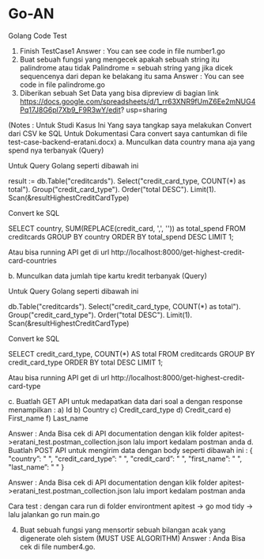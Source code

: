 # Go-AN
Golang Code Test

1. Finish TestCase1
   Answer : You can see code in file number1.go
2. Buat sebuah fungsi yang mengecek apakah sebuah string itu palindrome atau tidak
  Palindrome = sebuah string yang jika dicek sequencenya dari depan ke belakang itu sama
  Answer : You can see code in file palindrome.go
3. Diberikan sebuah Set Data yang bisa dipreview di bagian link
  https://docs.google.com/spreadsheets/d/1_rr63XNR9fUmZ6Ee2mNUG4Pq17J8G6pl7Xb9_F9R3wY/edit?
  usp=sharing

  (Notes : Untuk Studi Kasus Ini Yang saya tangkap saya melakukan Convert dari CSV ke SQL Untuk Dokumentasi Cara convert saya cantumkan di file test-case-backend-eratani.docx)
  a. Munculkan data country mana aja yang spend nya terbanyak (Query)

  Untuk Query Golang seperti dibawah ini 
  
  result := db.Table("creditcards").
		Select("credit_card_type, COUNT(*) as total").
		Group("credit_card_type").
		Order("total DESC").
		Limit(1).
		Scan(&resultHighestCreditCardType)

  Convert ke SQL

  SELECT country, SUM(REPLACE(credit_card, ',', '')) as total_spend
  FROM creditcards
  GROUP BY country
  ORDER BY total_spend DESC
  LIMIT 1;

  Atau bisa running API get di url http://localhost:8000/get-highest-credit-card-countries 


  b. Munculkan data jumlah tipe kartu kredit terbanyak (Query)

  Untuk Query Golang seperti dibawah ini 
  
 db.Table("creditcards").
		Select("credit_card_type, COUNT(*) as total").
		Group("credit_card_type").
		Order("total DESC").
		Limit(1).
		Scan(&resultHighestCreditCardType)

  Convert ke SQL

SELECT credit_card_type, COUNT(*) AS total
FROM creditcards
GROUP BY credit_card_type
ORDER BY total DESC
LIMIT 1;


  Atau bisa running API get di url http://localhost:8000/get-highest-credit-card-type
  
  c. Buatlah GET API untuk medapatkan data dari soal a dengan response menampilkan :
  a) Id
  b) Country
  c) Credit_card_type
  d) Credit_card
  e) First_name
  f) Last_name

  Answer : Anda Bisa cek di API documentation dengan klik folder apitest->eratani_test.postman_collection.json lalu import kedalam postman anda
  d. Buatlah POST API untuk mengirim data dengan body seperti dibawah ini :
  {
  "country”: " ",
  "credit_card_type”: " ",
  "credit_card”: " ",
  "first_name”: " ",
  "last_name”: " "
  }
  

  Answer : Anda Bisa cek di API documentation dengan klik folder apitest->eratani_test.postman_collection.json lalu import kedalam postman anda

 Cara test : dengan cara run di folder environtment apitest -> go mod tidy -> lalu jalankan go run main.go
 
  4. Buat sebuah fungsi yang mensortir sebuah bilangan acak yang digenerate oleh sistem (MUST USE 
ALGORITHM)
Answer : Anda Bisa cek di file number4.go.


